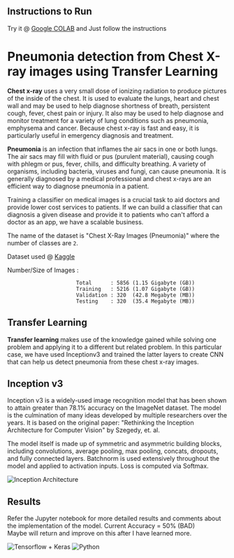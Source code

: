 ## Instructions to Run
Try it @ [Google COLAB](https://colab.research.google.com/drive/1vncTRFm8iSySL61TcFivWnL5TnjlHaz6) and 
Just follow the instructions
    
# Pneumonia detection from Chest X-ray images using Transfer Learning

**Chest x-ray** uses a very small dose of ionizing radiation to produce pictures of the inside of the chest. It is used to evaluate the lungs, heart and chest wall and may be used to help diagnose shortness of breath, persistent cough, fever, chest pain or injury. It also may be used to help diagnose and monitor treatment for a variety of lung conditions such as pneumonia, emphysema and cancer. Because chest x-ray is fast and easy, it is particularly useful in emergency diagnosis and treatment.

**Pneumonia** is an infection that inflames the air sacs in one or both lungs. The air sacs may fill with fluid or pus (purulent material), causing cough with phlegm or pus, fever, chills, and difficulty breathing. A variety of organisms, including bacteria, viruses and fungi, can cause pneumonia.
It is generally diagnosed by a medical professional and chest x-rays are an efficient way to diagnose pneumonia in a patient. 

Training a classifier on medical images is a crucial task to aid doctors and provide lower cost services to patients. If we can build a classifier that can diagnosis a given disease and provide it to patients who can't afford a doctor as an app, we have a scalable business.

The name of the dataset is "Chest X-Ray Images (Pneumonia)" where the number of classes are ```2```.

Dataset used @ [Kaggle](https://www.kaggle.com/paultimothymooney/chest-xray-pneumonia)

Number/Size of Images   : 
                          
                          Total      : 5856 (1.15 Gigabyte (GB))
                          Training   : 5216 (1.07 Gigabyte (GB))
                          Validation : 320  (42.8 Megabyte (MB))
                          Testing    : 320  (35.4 Megabyte (MB))


         
## Transfer Learning

**Transfer learning** makes use of the knowledge gained while solving one problem and applying it to a different but related problem. In this particular case, we have used Inceptionv3 and trained the latter layers to create CNN that can help us detect pneumonia from these chest x-ray images.


        
## Inception v3

Inception v3 is a widely-used image recognition model that has been shown to attain greater than 78.1% accuracy on the ImageNet dataset. The model is the culmination of many ideas developed by multiple researchers over the years. It is based on the original paper: "Rethinking the Inception Architecture for Computer Vision" by Szegedy, et. al.

The model itself is made up of symmetric and asymmetric building blocks, including convolutions, average pooling, max pooling, concats, dropouts, and fully connected layers. Batchnorm is used extensively throughout the model and applied to activation inputs. Loss is computed via Softmax.

![Inception Architecture](https://miro.medium.com/max/1200/1*gqKM5V-uo2sMFFPDS84yJw.png)

         
## Results
Refer the Jupyter notebook for more detailed results and comments about the implementation of the model.
Current Accuracy = 50% (BAD)   
Maybe will return and improve on this after I have learned more.
        
       
![Tensorflow + Keras](https://miro.medium.com/max/1200/0*a6XSwHsfvz_oWSSJ.jpg)
![Python](https://www.python.org/static/community_logos/python-logo.png)
